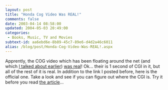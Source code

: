 ```yaml
---
layout: post
title: "Honda Cog Video Was REAL!"
comments: false
date: 2003-04-14 08:58:00
updated: 2004-05-03 20:49:00
categories:
 - Books, Music, TV and Movies
subtext-id: aa6ebd6e-8b89-45c7-89e6-d4d2a46c6011
alias: /blog/post/Honda-Cog-Video-Was-REAL!.aspx
---
```



Apprently, the COG video which has been floating around the net (and which [I talked about earlier](http://www.peterprovost.org/2003/04/03.html#a185)) [was real](http://www.dailyrecord.co.uk/news/page.cfm?objectid=12844132&method=full&siteid=89488&headline=TAKE%20606)! Ok... their is 1 second of CGI in it, but all of the rest of it is real. In addition to the link I posted before, here is the official one. Take a look and see if you can figure out where the CGI is. Try it before you read [the article](http://www.dailyrecord.co.uk/news/page.cfm?objectid=12844132&method=full&siteid=89488&headline=TAKE%20606)... 
